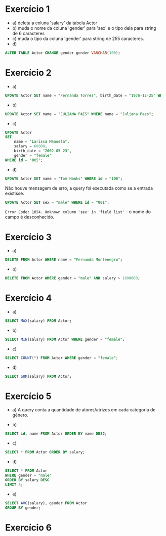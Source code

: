 # Exercício 1

- a) deleta a coluna 'salary' da tabela Actor
- b) muda o nome da coluna 'gender' para 'sex' e o tipo dela para string de 6 caracteres
- c) muda o tipo da coluna 'gender' para string de 255 caracteres.
- d)

```sql
ALTER TABLE Actor CHANGE gender gender VARCHAR(100);
```

# Exercício 2
- a)
```sql
UPDATE Actor SET name = "Fernanda Torres", birth_date = "1976-12-25" WHERE id = "003";
```
- b)
```sql
UPDATE Actor SET name = "JULIANA PAES" WHERE name = "Juliana Paes";
```

- c)
```sql
UPDATE Actor
SET
	name = "Larissa Manoela",
	salary = 60000,
    birth_date = "2002-05-23",
    gender = "female"
WHERE id = "005";
```

- d) 

```sql
UPDATE Actor SET name = "Tom Hanks" WHERE id = "100";
```
Não houve mensagem de erro, a query foi executada como se a entrada existisse.

```sql
UPDATE Actor SET sex = "male" WHERE id = "001";
```
`Error Code: 1054. Unknown column 'sex' in 'field list'` - o nome do campo é desconhecido.

# Exercício 3
- a)

```sql
DELETE FROM Actor WHERE name = "Fernanda Montenegro";
```

- b)

```sql
DELETE FROM Actor WHERE gender = "male" AND salary > 1000000;
```

# Exercício 4

- a)
```sql
SELECT MAX(salary) FROM Actor;
```

- b)
```sql
SELECT MIN(salary) FROM Actor WHERE gender = "female";
```

- c)
```sql
SELECT COUNT(*) FROM Actor WHERE gender = "female";
```

- d)
```sql
SELECT SUM(salary) FROM Actor;
```

# Exercício 5
- a) A query conta a quantidade de atores/atrizes em cada categoria de gênero.

- b) 
```sql
SELECT id, name FROM Actor ORDER BY name DESC;
```
- c)
```sql
SELECT * FROM Actor ORDER BY salary;
```

- d)
```sql
SELECT * FROM Actor
WHERE gender = "male" 
ORDER BY salary DESC 
LIMIT 3;
```

- e)
```sql
SELECT AVG(salary), gender FROM Actor
GROUP BY gender;
```

# Exercício 6

```sql

```